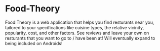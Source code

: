 # Food-Theory

Food Theory is a web application that helps you find resturants near you, tailored to your specifications like cuisine types, the relative vicinity, popularity, cost, and other factors.
See reviews and leave your own on resturants that you want to go to / have been at! Will eventually expand to being included on Androids!
